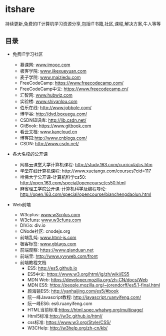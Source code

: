 # itshare
持续更新,免费的IT计算机学习资源分享,包括IT书籍,社区,课程,解决方案,牛人等等

## 目录
  - 免费IT学习社区
    + 慕课网: www.imooc.com
    + 极客学院: www.jikexueyuan.com
    + 麦子学院: www.maiziedu.com
    + FreeCodeCamp: https://www.freecodecamp.com/
    + FreeCodeCamp中文: https://www.freecodecamp.cn/
    + 汇智网: www.hubwiz.com
    + 实验楼: www.shiyanlou.com
    + 伯乐在线: http://www.jobbole.com/
    + 博学谷: http://dvd.boxuegu.com/
    + CSDN知识库: http://lib.csdn.net/
    + GitBook: https://www.gitbook.com
    + 看云文档: www.kancloud.cn
    + 博客园:http://www.cnblogs.com/
    + CSDN: http://www.csdn.net/
    
  - 各大名校的公开课
    + 网易云课堂大学计算机课程: http://study.163.com/curricula/cs.htm
    + 学堂在线计算机课程: http://www.xuetangx.com/courses?cid=117
    + 哈佛大学公开课-计算机科学cs50: http://open.163.com/special/opencourse/cs50.html
    + 麻省理工学院公开课-计算机科学及编程导论: http://open.163.com/special/opencourse/bianchengdaolun.html
    
  - Web前端
    + W3cplus: www.w3cplus.com
    + W3cfuns: www.w3cfuns.com
    + DIV.io: div.io
    + CNode社区: cnodejs.org
    + 前端乱炖: www.html-js.com
    + 极客标签: www.gbtags.com
    + 前端观察: https://www.qianduan.net
    + 前端里: http://www.yyyweb.com/front
    - 前端教程文档
      + ES5: http://es5.github.io
      + ES5中文:  https://www.w3.org/html/ig/zh/wiki/ES5
      + MDN Web: https://developer.mozilla.org/zh-CN/docs/Web
      + MDN ES5: https://people.mozilla.org/~jorendorff/es5.1-final.html
      + 颜海镜ES5: http://yanhaijing.com/es5/#book
      + 阮一峰Javascript教程: http://javascript.ruanyifeng.com/
      + 阮一峰ES6: es6.ruanyifeng.com
      + HTML当前标准:https://html.spec.whatwg.org/multipage/
      + Html5标准:http://w3c.github.io/html/
      + css标准: https://www.w3.org/Style/CSS/
      + W3CHelp: http://w3help.org/zh-cn/kb/
       


	   


    
